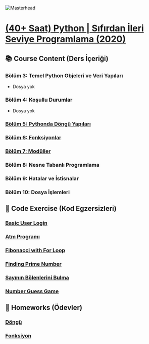![Masterhead](https://about.udemy.com/wp-content/uploads/2021/12/udemy-logo-share.png)
# [(40+ Saat) Python | Sıfırdan İleri Seviye Programlama (2020)](https://www.udemy.com/course/sifirdan-ileri-seviyeye-python/)

## 📚 Course Content (Ders İçeriği)

### Bölüm 3: Temel Python Objeleri ve Veri Yapıları
- Dosya yok
### Bölüm 4: Koşullu Durumlar
- Dosya yok
### [Bölüm 5: Pythonda Döngü Yapıları](https://github.com/yusufyilmaz00/Python/tree/main/Udemy_Course/Section5_D%C3%B6ng%C3%BC_Yap%C4%B1lar%C4%B1)

### [Bölüm 6: Fonksiyonlar](https://github.com/yusufyilmaz00/Python/tree/main/Udemy_Course/Section6_Fonksiyonlar)

### [Bölüm 7: Modüller](https://github.com/yusufyilmaz00/Python/tree/main/Udemy_Course/Section7_Mod%C3%BCller) 

### Bölüm 8: Nesne Tabanlı Programlama
### Bölüm 9: Hatalar ve İstisnalar
### Bölüm 10: Dosya İşlemleri

## 🧩 Code Exercise (Kod Egzersizleri)

### [Basic User Login](https://github.com/yusufyilmaz00/Python/blob/main/Udemy_Course/Section5_D%C3%B6ng%C3%BC_Yap%C4%B1lar%C4%B1/040_Basic_user_login.py)

### [Atm Programı](https://github.com/yusufyilmaz00/Python/blob/main/Udemy_Course/Section5_D%C3%B6ng%C3%BC_Yap%C4%B1lar%C4%B1/041_Atm_program%C4%B1.py)

### [Fibonacci with For Loop](https://github.com/yusufyilmaz00/Python/blob/main/Udemy_Course/Section5_D%C3%B6ng%C3%BC_Yap%C4%B1lar%C4%B1/043_Fibonacci_say%C4%B1lar%C4%B1.py)

### [Finding Prime Number](https://github.com/yusufyilmaz00/Python/blob/main/Udemy_Course/Section6_Fonksiyonlar/052_Asal_say%C4%B1_fonksiyonu.py)

### [Sayının Bölenlerini Bulma](https://github.com/yusufyilmaz00/Python/blob/main/Udemy_Course/Section6_Fonksiyonlar/053_Tam_say%C4%B1_b%C3%B6len.py)

### [Number Guess Game](https://github.com/yusufyilmaz00/Python/blob/main/Udemy_Course/Section7_Mod%C3%BCller/059_Say%C4%B1_tahmin_oyunu.py)

## 🎯 Homeworks (Ödevler)

### [Döngü](https://github.com/yusufyilmaz00/Python/tree/main/Udemy_Course/Section5_D%C3%B6ng%C3%BC_Yap%C4%B1lar%C4%B1/Homeworks)

### [Fonksiyon](https://github.com/yusufyilmaz00/Python/tree/main/Udemy_Course/Section6_Fonksiyonlar/Homeworks)
